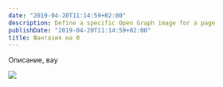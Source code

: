 ```yaml
---
date: "2019-04-20T11:14:59+02:00"
description: Define a specific Open Graph image for a page
publishDate: "2019-04-20T11:14:59+02:00"
title: Фантазия на 0
---
```


Описание, вау

![](/post/define-specific-og-image_files/35.jpg)